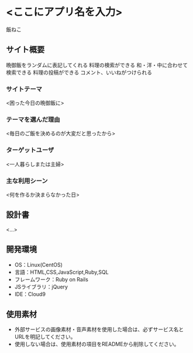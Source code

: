 # <ここにアプリ名を入力>
飯ねこ
## サイト概要
晩御飯をランダムに表記してくれる
料理の検索ができる
和・洋・中に合わせて検索できる
料理の投稿ができる
コメント、いいねがつけられる
### サイトテーマ
<困った今日の晩御飯に>
### テーマを選んだ理由
<毎日のご飯を決めるのが大変だと思ったから>

### ターゲットユーザ
<一人暮らしまたは主婦>

### 主な利用シーン
<何を作るか決まらなかった日>

## 設計書
<...>

## 開発環境
- OS：Linux(CentOS)
- 言語：HTML,CSS,JavaScript,Ruby,SQL
- フレームワーク：Ruby on Rails
- JSライブラリ：jQuery
- IDE：Cloud9

## 使用素材
- 外部サービスの画像素材・音声素材を使用した場合は、必ずサービス名とURLを明記してください。
- 使用しない場合は、使用素材の項目をREADMEから削除してください。